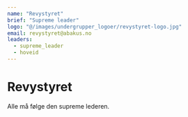 ```yaml
---
name: "Revystyret"
brief: "Supreme leader"
logo: "@/images/undergrupper_logoer/revystyret-logo.jpg"
email: revystyret@abakus.no
leaders:
  - supreme_leader
  - hoveid
---
```


# Revystyret

Alle må følge den supreme lederen.
